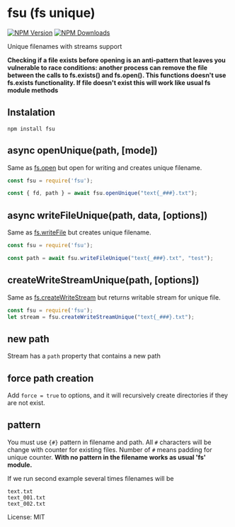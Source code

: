 # fsu (fs unique)

[![NPM Version](https://img.shields.io/npm/v/fsu.svg?style=flat-square)](https://www.npmjs.com/package/fsu)
[![NPM Downloads](https://img.shields.io/npm/dt/fsu.svg?style=flat-square)](https://www.npmjs.com/package/fsu)

Unique filenames with streams support

**Checking if a file exists before opening is an anti-pattern that leaves you vulnerable to race conditions: another process can remove the file between the calls to fs.exists() and fs.open(). This functions doesn't use fs.exists functionality. If file doesn't exist this will work like usual fs module methods**

## Instalation
`npm install fsu`

## async openUnique(path, [mode])
Same as [fs.open](http://nodejs.org/api/fs.html#fs_fs_open_path_flags_mode_callback) but open for writing and creates unique filename.

```js
const fsu = require('fsu');

const { fd, path } = await fsu.openUnique("text{_###}.txt");

```

## async writeFileUnique(path, data, [options])
Same as [fs.writeFile](http://nodejs.org/api/fs.html#fs_fs_writefile_filename_data_options_callback) but creates unique filename.

```js
const fsu = require('fsu');

const path = await fsu.writeFileUnique("text{_###}.txt", "test");

```

## createWriteStreamUnique(path, [options])
Same as [fs.createWriteStream](https://nodejs.org/api/fs.html#fs_fs_createwritestream_path_options) but returns writable stream for unique file.

```js
const fsu = require('fsu');
let stream = fsu.createWriteStreamUnique("text{_###}.txt");
```

## new path
Stream has a `path` property that contains a new path

## force path creation
Add `force = true` to options, and it will recursively create directories if they are not exist.

## pattern
You must use `{#}` pattern in filename and path. All `#` characters will be change with counter for existing files. Number of `#` means padding for unique counter. **With no pattern in the filename works as usual 'fs' module.**

If we run second example several times filenames will be
```
text.txt
text_001.txt
text_002.txt
```


License: MIT
